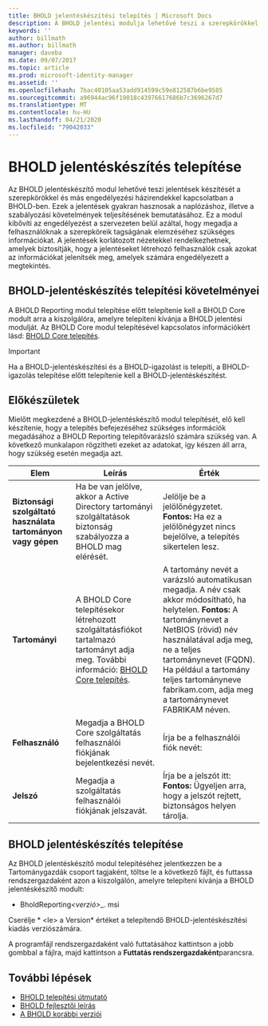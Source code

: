 ```yaml
---
title: BHOLD jelentéskészítési telepítés | Microsoft Docs
description: A BHOLD jelentési modulja lehetővé teszi a szerepkörökkel és engedélyezési házirendekkel kapcsolatos jelentések létrehozását.
keywords: ''
author: billmath
ms.author: billmath
manager: daveba
ms.date: 09/07/2017
ms.topic: article
ms.prod: microsoft-identity-manager
ms.assetid: ''
ms.openlocfilehash: 7bac40105aa53add914599c59e812587b6be9585
ms.sourcegitcommit: a96944ac96f19018c43976617686b7c3696267d7
ms.translationtype: MT
ms.contentlocale: hu-HU
ms.lasthandoff: 04/21/2020
ms.locfileid: "79042033"
---
```

# <a name="bhold-reporting-installation"></a>BHOLD jelentéskészítés telepítése

Az BHOLD jelentéskészítő modul lehetővé teszi jelentések készítését a szerepkörökkel és más engedélyezési házirendekkel kapcsolatban a BHOLD-ben. Ezek a jelentések gyakran hasznosak a naplózáshoz, illetve a szabályozási követelmények teljesítésének bemutatásához. Ez a modul kibővíti az engedélyezést a szervezeten belül azáltal, hogy megadja a felhasználóknak a szerepköreik tagságának elemzéséhez szükséges információkat. A jelentések korlátozott nézetekkel rendelkezhetnek, amelyek biztosítják, hogy a jelentéseket létrehozó felhasználók csak azokat az információkat jelenítsék meg, amelyek számára engedélyezett a megtekintés.

## <a name="bhold-reporting-installation-requirements"></a>BHOLD-jelentéskészítés telepítési követelményei

A BHOLD Reporting modul telepítése előtt telepítenie kell a BHOLD Core modult arra a kiszolgálóra, amelyre telepíteni kívánja a BHOLD jelentési modulját. Az BHOLD Core modul telepítésével kapcsolatos információkért lásd: [BHOLD Core telepítés](https://technet.microsoft.com/library/jj134095(v=ws.10).aspx).

> [!IMPORTANT]
> Ha a BHOLD-jelentéskészítési és a BHOLD-igazolást is telepíti, a BHOLD-igazolás telepítése előtt telepítenie kell a BHOLD-jelentéskészítést.

## <a name="before-you-begin"></a>Előkészületek

Mielőtt megkezdené a BHOLD-jelentéskészítő modul telepítését, elő kell készítenie, hogy a telepítés befejezéséhez szükséges információk megadásához a BHOLD Reporting telepítővarázsló számára szükség van. A következő munkalapon rögzítheti ezeket az adatokat, így készen áll arra, hogy szükség esetén megadja azt.

| **Elem**                                    | **Leírás**                                                                                                                                                                                                           | **Érték**                                                                                                                                                                                                                                                                                                            |
|---------------------------------------------|---------------------------------------------------------------------------------------------------------------------------------------------------------------------------------------------------------------------------|----------------------------------------------------------------------------------------------------------------------------------------------------------------------------------------------------------------------------------------------------------------------------------------------------------------------|
| **Biztonsági szolgáltató használata tartományon vagy gépen** | Ha be van jelölve, akkor a Active Directory tartományi szolgáltatások biztonság szabályozza a BHOLD mag elérését.                                                                                                                | Jelölje be a jelölőnégyzetet. </br>**Fontos:** Ha ez a jelölőnégyzet nincs bejelölve, a telepítés sikertelen lesz.                                                                                                                                                                                                                   |
| **Tartományi**                                  | A BHOLD Core telepítésekor létrehozott szolgáltatásfiókot tartalmazó tartományt adja meg. További információ: [BHOLD Core telepítés](https://technet.microsoft.com/library/jj134095(v=ws.10).aspx). | A tartomány nevét a varázsló automatikusan megadja. A név csak akkor módosítható, ha helytelen. **Fontos:** A tartománynevet a NetBIOS (rövid) név használatával adja meg, ne a teljes tartománynevet (FQDN). Ha például a tartomány teljes tartományneve fabrikam.com, adja meg a tartománynevet FABRIKAM néven. |
| **Felhasználó**                                    | Megadja a BHOLD Core szolgáltatás felhasználói fiókjának bejelentkezési nevét.                                                                                                                                                          | Írja be a felhasználói fiók nevét:                                                                                                                                                                                                                                                                                    |
| **Jelszó**                                | Megadja a szolgáltatás felhasználói fiókjának jelszavát.                                                                                                                                                                       | Írja be a jelszót itt: </br>**Fontos:** Ügyeljen arra, hogy a jelszót rejtett, biztonságos helyen tárolja.                                                                                                                                                                                                                  |

## <a name="bhold-reporting-installation"></a>BHOLD jelentéskészítés telepítése

Az BHOLD jelentéskészítő modul telepítéséhez jelentkezzen be a Tartománygazdák csoport tagjaként, töltse le a következő fájlt, és futtassa rendszergazdaként azon a kiszolgálón, amelyre telepíteni kívánja a BHOLD jelentéskészítő modult:

- BholdReporting<em>\<verzió\></em>\_. msi

Cserélje * \<le\> a Version* értéket a telepítendő BHOLD-jelentéskészítési kiadás verziószámára.

A programfájl rendszergazdaként való futtatásához kattintson a jobb gombbal a fájlra, majd kattintson a **Futtatás rendszergazdaként**parancsra.

## <a name="next-steps"></a>További lépések

- [BHOLD telepítési útmutató](bhold-installation-guide.md)
- [BHOLD fejlesztői leírás](../reference/mim2016-bhold-developer-reference.md)
- [A BHOLD korábbi verziói](../reference/version-bhold-history.md)
